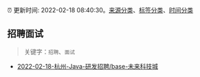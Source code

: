 :alarm_clock: 更新时间: 2022-02-18 08:40:30。[来源分类](../README.md)、[标签分类](../TAGS.md)、[时间分类](../TIMELINE.md)

## 招聘面试


> 关键字：`招聘`、`面试`



- [2022-02-18-杭州-Java-研发招聘/base-未来科技城](https://www.v2ex.com/t/834803) 
